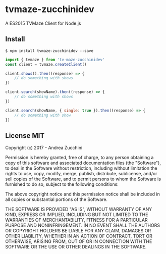 # tvmaze-zucchinidev

A ES2015 TVMaze Client for Node.js

## Install

```
$ npm install tvmaze-zucchinidev --save
```

```js
import { tvmaze } from 'tv-maze-zucchinidev'
const client = tvmaze.createClient()

client.shows().then((response) => {
    // do something with shows
})

client.search(showName).then((response) => {
    // do something with shows
})

client.search(showName, { single: true }).then((response) => {
    // do something with show
})
```


## License MIT

Copyright (c) 2017 - Andrea Zucchini


Permission is hereby granted, free of charge, to any person obtaining a copy
of this software and associated documentation files (the "Software"), to deal
in the Software without restriction, including without limitation the rights
to use, copy, modify, merge, publish, distribute, sublicense, and/or sell
copies of the Software, and to permit persons to whom the Software is
furnished to do so, subject to the following conditions:


The above copyright notice and this permission notice shall be included in
all copies or substantial portions of the Software.


THE SOFTWARE IS PROVIDED "AS IS", WITHOUT WARRANTY OF ANY KIND, EXPRESS OR
IMPLIED, INCLUDING BUT NOT LIMITED TO THE WARRANTIES OF MERCHANTABILITY,
FITNESS FOR A PARTICULAR PURPOSE AND NONINFRINGEMENT.  IN NO EVENT SHALL THE
AUTHORS OR COPYRIGHT HOLDERS BE LIABLE FOR ANY CLAIM, DAMAGES OR OTHER
LIABILITY, WHETHER IN AN ACTION OF CONTRACT, TORT OR OTHERWISE, ARISING FROM,
OUT OF OR IN CONNECTION WITH THE SOFTWARE OR THE USE OR OTHER DEALINGS IN
THE SOFTWARE.